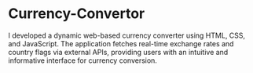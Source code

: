 # Currency-Convertor
I developed a dynamic web-based currency converter using HTML, CSS, and JavaScript. The application fetches real-time exchange rates and country flags via external APIs, providing users with an intuitive and informative interface for currency conversion.
